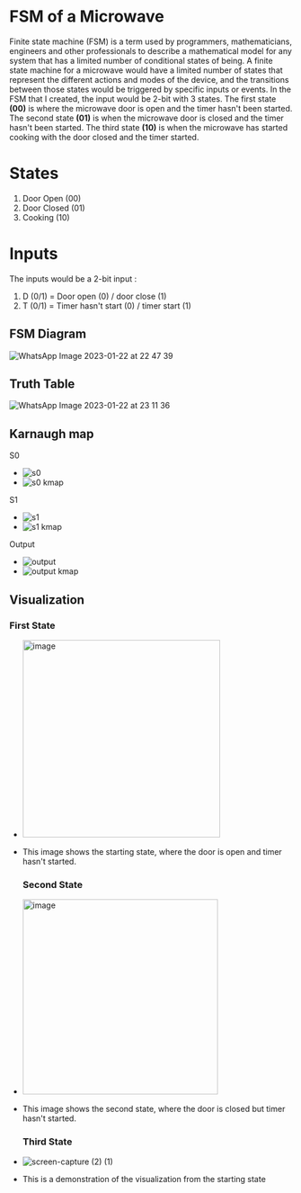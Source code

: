 # FSM of a Microwave

Finite state machine (FSM) is a term used by programmers, mathematicians, engineers and other professionals to describe a mathematical model for any system that has a limited number of conditional states of being. A finite state machine for a microwave would have a limited number of states that represent the different actions and modes of the device, and the transitions between those states would be triggered by specific inputs or events. In the FSM that I created, the input would be 2-bit with 3 states. The first state **(00)** is where the microwave door is open and the timer hasn't been started. The second state **(01)** is when the microwave door is closed and the timer hasn't been started. The third state **(10)** is when the microwave has started cooking with the door closed and the timer started.

# States

1.  Door Open (00)
2.  Door Closed (01)
3.  Cooking (10)


# Inputs
The inputs would be a 2-bit input :

  1. D (0/1) = Door open (0) / door close (1)
  2. T (0/1) = Timer hasn't start (0) / timer start (1)





## FSM Diagram
![WhatsApp Image 2023-01-22 at 22 47 39](https://user-images.githubusercontent.com/114073725/213926847-76edb368-3e42-40f3-babf-c3b3875af720.jpeg)





## Truth Table
![WhatsApp Image 2023-01-22 at 23 11 36](https://user-images.githubusercontent.com/114073725/213926849-f0642e24-0fcf-40de-a538-60a2f1f22b13.jpeg)




## Karnaugh map
S0
- ![s0](https://user-images.githubusercontent.com/114073725/213926876-752c1b60-e139-4ac3-851c-7bfdd0d1a1a6.png)
- ![s0 kmap](https://user-images.githubusercontent.com/114073725/213926879-465b7013-1a71-4268-bbc2-67fd2be5ccbc.png)

S1
- ![s1](https://user-images.githubusercontent.com/114073725/213926892-55b8af9b-0644-4c79-8ae0-84255506166c.png)
- ![s1 kmap](https://user-images.githubusercontent.com/114073725/213926902-e1cb4285-47c0-4558-b616-c31654553138.png)

Output
- ![output](https://user-images.githubusercontent.com/114073725/213926913-43133564-77f8-4e70-9679-83c69b359313.png)
- ![output kmap](https://user-images.githubusercontent.com/114073725/213926918-a6dc5212-863a-490a-b4e8-5a0cb58beb54.png)

## Visualization
  ### First State
- <img width="351" alt="image" src="https://user-images.githubusercontent.com/114073725/213934622-0c4c3b10-dc4f-411a-b1e5-3c3741d3577e.png">
- This image shows the starting state, where the door is open and timer hasn't started.

  ### Second State
- <img width="347" alt="image" src="https://user-images.githubusercontent.com/114073725/213934707-93635734-8102-452e-9c06-66271ad54ae8.png">
- This image shows the second state, where the door is closed but timer hasn't started.

  ### Third State
- ![screen-capture (2) (1)](https://user-images.githubusercontent.com/114073725/213936396-db675189-c2d4-4d01-992d-2410e66373ca.gif)
- This is a demonstration of the visualization from the starting state


